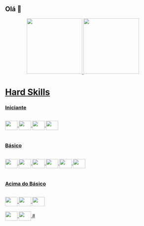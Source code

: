 ## **Olá** 👋

<div align="center">
  <a href="https://github.com/MartinelliNTZ">
  <img height="180em" src="https://github-readme-stats.vercel.app/api?username=MartinelliNTZ&show_icons=true&theme=great-gatsby&include_all_commits=true&count_private=true"/>
  <img height="180em"  src="https://github-readme-stats.vercel.app/api/top-langs/?username=MartinelliNTZ&layout=compact&langs_count=10&theme=great-gatsby"/>
</div>

# Hard Skills
### Iniciante
<div style="display: inline_block"><br>
<img align="center" height="30" width="40" src="https://icongr.am/devicon/photoshop-plain.svg?size=128&color=currentColor">
 <img align="center" height="30" width="40" src="https://icongr.am/devicon/css3-original-wordmark.svg?size=128&color=ff0a0a">
  <img align="center" height="30" width="40" src="https://icongr.am/devicon/php-original.svg?size=128&color=ffffff">
  <img align="center" height="30" width="40" src="">

</div><br>

### Básico
<div style="display: inline_block"><br>
 <img align="center" height="30" width="40" src="https://icongr.am/devicon/git-original-wordmark.svg?size=128&color=currentColor">
  <img align="center" height="30" width="40" src="https://icongr.am/devicon/github-original-wordmark.svg?size=128&color=#ffffff">
  <img align="center" height="30" width="40" src="https://www.google.com/search?q=%3Ca+href%3D%22https%3A%2F%2Ficonscout.com%2Ficons%2Fgithub%22+target%3D%22_blank%22%3EGithub+Icon%3C%2Fa%3E+by+%3Ca+href%3D%22https%3A%2F%2Ficonscout.com%2Fcontributors%2Fvorillaz%22%3EVorillaz%3C%2Fa%3E+on+%3Ca+href%3D%22https%3A%2F%2Ficonscout.com%22%3EIconScout%3C%2Fa%3E&oq=%3Ca+href%3D%22https%3A%2F%2Ficonscout.com%2Ficons%2Fgithub%22+target%3D%22_blank%22%3EGithub+Icon%3C%2Fa%3E+by+%3Ca+href%3D%22https%3A%2F%2Ficonscout.com%2Fcontributors%2Fvorillaz%22%3EVorillaz%3C%2Fa%3E+on+%3Ca+href%3D%22https%3A%2F%2Ficonscout.com%22%3EIconScout%3C%2Fa%3E&aqs=chrome..69i57.4294j0j7&sourceid=chrome&ie=UTF-8">
  <img align="center" height="30" width="40" src="https://icongr.am/devicon/html5-original-wordmark.svg?size=128&color=currentColor">
  <img align="center" height="30" width="40" src="https://icongr.am/devicon/mysql-original-wordmark.svg?size=128&color=ffffff">
  <img align="center" height="30" width="40" src="https://github.com/devicons/devicon/edit/master/icons/dart/dart-original-wordmark.svg">
</div><br>

### Acima do Básico
<div style="display: inline_block"><br>
 <img align="center" height="30" width="40" src="https://icongr.am/devicon/android-original.svg?size=128&color=currentColor">
 <img align="center" height="30" width="40" src="https://icongr.am/devicon/java-original-wordmark.svg?size=128&color=currentColor">
 <img align="center" height="30" width="40" src="https://icongr.am/devicon/visualstudio-plain-wordmark.svg?size=128&color=ffffff">
 </div><br>


 
 
  
  
 
  

 
  <img align="center" height="30" width="40" src="">
  <img align="center" height="30" width="40" src="">
  #          
